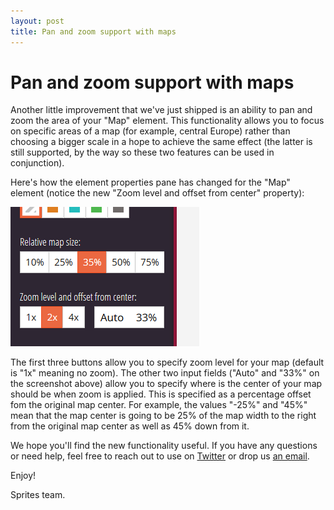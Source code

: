 ```yaml
---
layout: post
title: Pan and zoom support with maps
---
```


# Pan and zoom support with maps

Another little improvement that we've just shipped is an ability to pan and zoom the area of your "Map" element. This functionality allows you to focus on specific areas of a map (for example, central Europe) rather than choosing a bigger scale in a hope to achieve the same effect (the latter is still supported, by the way so these two features can be used in conjunction).

Here's how the element properties pane has changed for the "Map" element (notice the new "Zoom level and offset from center" property):

![Map pan and zoom](/assets/img/posts/map-pan-and-zoom.png "Map pan and zoom")

The first three buttons allow you to specify zoom level for your map (default is "1x" meaning no zoom). The other two input fields ("Auto" and "33%" on the screenshot above) allow you to specify where is the center of your map should be when zoom is applied. This is specified as a percentage offset fom the original map center. For example, the values "-25%" and "45%" mean that the map center is going to be 25% of the map width to the right from the original map center as well as 45% down from it.

We hope you'll find the new functionality useful. If you have any questions or need help, feel free to reach out to use on [Twitter](https://twitter.com/spritesapp) or drop us [an email](https://spritesapp.com/contact).

Enjoy!

Sprites team.

